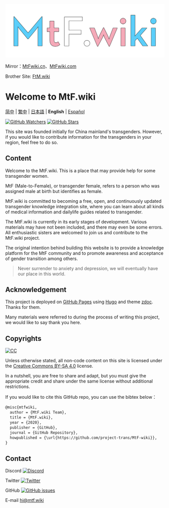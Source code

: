 <!-- markdownlint-disable-next-line -->

[![MtF-wiki][logo-long]][wiki-url]

Mirror：[MtFwiki.cn](https://mtfwiki.cn)、[MtFwiki.com](https://mtfwiki.com)

Brother Site: [FtM.wiki](https://ftm.wiki)

# Welcome to **MtF.wiki**

[简中](README.md) | [繁中](README-T.md) | [日本語](README-JA.md) | **English** | [Español](README-ES.md)

[![GitHub Watchers][badge-gh-watch]][repo]
[![GitHub Stars][badge-gh-stars]][repo]

This site was founded initially for China mainland's transgenders. However, if you would like to contribute information for the transgenders in your region, feel free to do so.

## Content

Welcome to the MtF.wiki. This is a place that may provide help for some transgender women.

MtF (Male-to-Female), or transgender female, refers to a person who was assigned male at birth but identifies as female.

MtF.wiki is committed to becoming a free, open, and continuously updated transgender knowledge integration site, where you can learn about all kinds of medical information and dailylife guides related to transgender.

The MtF.wiki is currently in its early stages of development. Various materials may have not been included, and there may even be some errors. All enthusiastic sisters are welcomed to join us and contribute to the MtF.wiki project.

The original intention behind building this website is to provide a knowledge platform for the MtF community and to promote awareness and acceptance of gender transition among others.

> Never surrender to anxiety and depression, we will eventually have our place in this world.

## Acknowledgement

This project is deployed on [GitHub Pages][wiki-url] using [Hugo][hugo-url]  and theme [zdoc][zdoc-url]. Thanks for them.

Many materials were referred to during the process of writing this project, we would like to say thank you here.

## Copyrights

[![CC][cc-img]][cc-url]

Unless otherwise stated, all non-code content on this site is licensed under the [Creative Commons BY-SA 4.0][cc-url] license.

In a nutshell, you are free to share and adapt, but you must give the appropriate credit and share under the same license without additional restrictions.

If you would like to cite this GitHub repo, you can use the bibtex below：

```plain
@misc{mtfwiki,
  author = {MtF.wiki Team},
  title = {MtF.wiki},
  year = {2020},
  publisher = {GitHub},
  journal = {GitHub Repository},
  howpublished = {\url{https://github.com/project-trans/MtF-wiki}},
}
```

## Contact

Discord [![Discord][badge-discord]](https://link.mtf.wiki/discord)

Twitter [![Twitter][badge-twitter]](https://twitter.com/MtFwiki)

GitHub [![GitHub issues][badge-gh-issues]](https://github.com/project-trans/MtF-wiki/issues/new/choose)

E-mail <hi@mtf.wiki>

[badge-discord]: https://img.shields.io/discord/883004164760801320?style=flat-square
[badge-gh-issues]: https://img.shields.io/github/issues/mtf-wiki/MtF-wiki?style=flat-square
[badge-gh-stars]: https://img.shields.io/github/stars/mtf-wiki/MtF-wiki.svg?style=flat-square&label=Stars
[badge-gh-watch]: https://img.shields.io/github/watchers/mtf-wiki/MtF-wiki.svg?style=flat-square&label=Watch
[badge-twitter]: https://img.shields.io/twitter/follow/MtFwiki?style=flat-square
[cc-img]: https://i.creativecommons.org/l/by-sa/4.0/88x31.png
[cc-url]: https://creativecommons.org/licenses/by-sa/4.0
[hugo-url]: https://github.com/gohugoio/hugo
[logo-long]: ./static/new/mtf-wiki-long.svg
[repo]: https://github.com/project-trans/MtF-wiki
[wiki-url]: https://mtf.wiki
[zdoc-url]: https://github.com/zzossig/hugo-theme-zdoc
